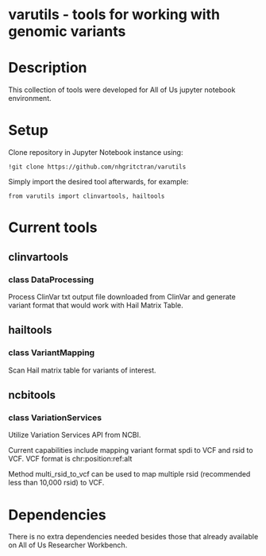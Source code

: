 # varutils - tools for working with genomic variants

# Description
This collection of tools were developed for All of Us jupyter notebook environment.

# Setup
Clone repository in Jupyter Notebook instance using:
```angular2html
!git clone https://github.com/nhgritctran/varutils
```
Simply import the desired tool afterwards, for example:

```angular2html
from varutils import clinvartools, hailtools
```

# Current tools

## clinvartools

### class DataProcessing
Process ClinVar txt output file downloaded from ClinVar and generate variant format that would work with Hail Matrix Table.

## hailtools

### class VariantMapping
Scan Hail matrix table for variants of interest.

## ncbitools

### class VariationServices
Utilize Variation Services API from NCBI. 

Current capabilities include mapping variant format spdi to VCF and rsid to VCF. VCF format is chr:position:ref:alt

Method multi_rsid_to_vcf can be used to map multiple rsid (recommended less than 10,000 rsid) to VCF.

# Dependencies

There is no extra dependencies needed besides those that already available on All of Us Researcher Workbench.